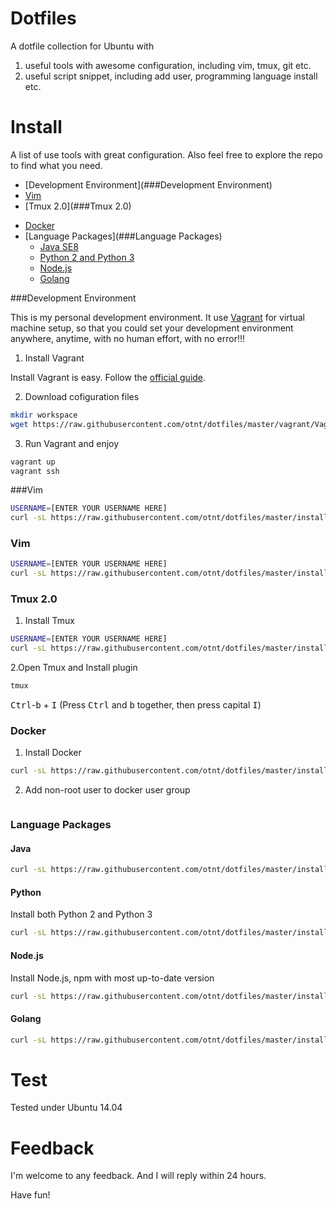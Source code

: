 # Dotfiles

A dotfile collection for Ubuntu with

1. useful tools with awesome configuration, including vim, tmux, git etc.
2. useful script snippet, including add user, programming language install etc.

# Install

A list of use tools with great configuration. Also feel free to explore the repo to find what you need.

- [Development Environment](###Development Environment)
- [Vim](###Vim)
- [Tmux 2.0](###Tmux 2.0)
* [Docker](###Docker)
* [Language Packages](###Language Packages)
  * [Java SE8](####Java)
  * [Python 2 and Python 3](####Python)
  * [Node.js](####Node.js)
  * [Golang](####Golang)

###Development Environment

This is my personal development environment. It use [Vagrant](https://www.vagrantup.com/) for virtual machine setup, so that you could set your development environment anywhere, anytime, with no human effort, with no error!!!

1. Install Vagrant

Install Vagrant is easy. Follow the [official guide](https://www.vagrantup.com/).

2. Download cofiguration files

```Bash
mkdir workspace
wget https://raw.githubusercontent.com/otnt/dotfiles/master/vagrant/Vagrantfile https://raw.githubusercontent.com/otnt/dotfiles/master/vagrant/bootstrap.sh
```

3. Run Vagrant and enjoy

```Bash
vagrant up
vagrant ssh
```

###Vim

``` Bash
USERNAME=[ENTER YOUR USERNAME HERE]
curl -sL https://raw.githubusercontent.com/otnt/dotfiles/master/install/vim.sh | sed -e "s/ubuntu/$USERNAME/g" | sudo /bin/bash
```

### Vim

``` Bash
USERNAME=[ENTER YOUR USERNAME HERE]
curl -sL https://raw.githubusercontent.com/otnt/dotfiles/master/install/vim.sh | sed -e "s/ubuntu/$USERNAME/g" | sudo /bin/bash
```

### Tmux 2.0

1. Install Tmux

```Bash
USERNAME=[ENTER YOUR USERNAME HERE]
curl -sL https://raw.githubusercontent.com/otnt/dotfiles/master/install/tmux.sh | sed -e "s/ubuntu/$USERNAME/g" | sudo /bin/bash
```

2.Open Tmux and Install plugin

```Bash
tmux
```
<kbd>Ctrl</kbd>-<kbd>b</kbd> + <kbd>I</kbd>  (Press <kbd>Ctrl</kbd> and <kbd>b</kbd> together, then press capital <kbd>I</kbd>)

### Docker

1. Install Docker

```Bash
curl -sL https://raw.githubusercontent.com/otnt/dotfiles/master/install/docker.sh | sudo /bin/bash
```

2. Add non-root user to docker user group

```Bash
```

### Language Packages

#### Java

```Bash
curl -sL https://raw.githubusercontent.com/otnt/dotfiles/master/install/java.sh | sudo /bin/bash
```

#### Python

Install both Python 2 and Python 3

```Bash
curl -sL https://raw.githubusercontent.com/otnt/dotfiles/master/install/python.sh | sudo /bin/bash
```

#### Node.js

Install Node.js, npm with most up-to-date version

```Bash
curl -sL https://raw.githubusercontent.com/otnt/dotfiles/master/install/node.sh | sudo /bin/bash
```

#### Golang

```Bash
curl -sL https://raw.githubusercontent.com/otnt/dotfiles/master/install/golang.sh | sudo /bin/bash
```

# Test

Tested under Ubuntu 14.04

# Feedback

I'm welcome to any feedback. And I will reply within 24 hours.

Have fun!
